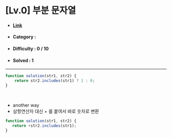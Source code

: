 # [Lv.0] 부분 문자열 
* #### [Link](https://school.programmers.co.kr/learn/courses/30/lessons/181842)
* #### Category : 
* #### Difficulty : 0 / 10  
* #### Solved : 1

<hr />

```js
function solution(str1, str2) {
    return str2.includes(str1) ? 1 : 0;
}
```

<br />

* another way
* 삼항연산자 대신 + 를 붙여서 바로 숫자로 변환 
```js
function solution(str1, str2) {
   return +str2.includes(str1);
}
```